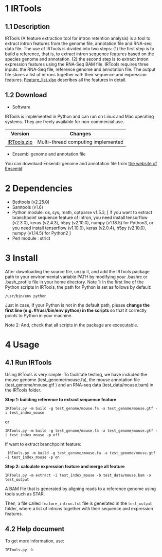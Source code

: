 # 1 IRTools
## 1.1 Description

IRTools (A feature extraction tool for intron retention analysis) is a tool to extract intron features from the genome file, annotation file and RNA-seq data file. The use of IRTools is divided into two steps: (1) the first step is to build a reference, that is, to extract intron sequence features based on the species genome and annotation. (2) the second step is to extract intron expression features using the RNA-Seq BAM file. IRTools requires three inputs: the RNA-Seq file, reference genome and annotation file. The output file stores a list of introns together with their sequence and expression features. [Feature_list.xlsx](https://github.com/genemine/IRTools/raw/master/Feature_list.xlsx) describes all the features in detail.

## 1.2 Download

- Software

IRTools is implemented in Python and can run on Linux and Mac operating systems. They are freely available for non-commercial use.

| Version        | Changes           |
| :-------------: | :----------------: |
|  [IRTools.zip](https://github.com/genemine/IRTools/archive/refs/heads/master.zip)     | Multi-thread computing implemented |



- Ensembl genome and annotation file

You can download Ensembl genome and annotation file from [the website of Ensembl](http://asia.ensembl.org/index.html "Ensembl")

# 2 Dependencies

- Bedtools (v2.25.0)
- Samtools (v1.6)
- Python module: os, sys, math, optparse v1.5.3, [ If you want to extract branchpoint sequence feature of intron, you need install tensorflow (v2.3.0), keras (v2.4.3), h5py (v2.10.0), numpy (v1.18.5) for Python3, or you need install tensorflow (v1.10.0), keras (v2.0.4), h5py (v2.10.0), numpy (v1.14.5) for Python2 ]
- Perl module : strict

# 3 Install

After downloading the source file, unzip it, and add the IRTools package path to your environmental variable PATH by modifying your .bashrc or .bash_profile file in your home directory.
Note 1: In the first line of the Python scripts in IRTools, the path for Python is set as follows by default:

`/usr/bin/env python`

Just in case, if your Python is not in the default path, please __change the first line (e.g. #!/usr/bin/env python) in the scripts__ so that it correctly points to Python in your machine.

Note 2: And, check that all scripts in the package are excecutable.

# 4 Usage
## 4.1 Run IRTools
Using IRTools is very simple. To facilitate testing, we have included the mouse genome (test_genome/mouse.fa), the mouse annotation file (test_genome/mouse.gtf ) and an RNA-seq data (test_data/mouse.bam) in the IRTools folder.

__Step 1: building reference to extract sequence feature__

` IRTools.py -m build -g test_genome/mouse.fa -a test_genome/mouse.gtf -i test_index_mouse `

or

` IRTools.py -m build -g test_genome/mouse.fa -a test_genome/mouse.gtf -i test_index_mouse -p off `

If want to extract branchpoint feature:

`  IRTools.py -m build -g test_genome/mouse.fa -a test_genome/mouse.gtf -i test_index_mouse -p on `

__Step 2: calculate expression feature and merge all feature__

` IRTools.py -m extract -i test_index_mouse -b test_data/mouse.bam -o test_output `

A BAM file that is generated by aligning reads to a reference genome using tools such as STAR.


Then, a file called ` feature_intron.txt ` file is generated in the ` test_output ` folder, where a list of introns together with their sequence and expression features. 

## 4.2 Help document
To get more information, use:

` IRTools.py -h `

